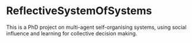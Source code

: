 # ReflectiveSystemOfSystems
 
 This is a PhD project on multi-agent self-organising systems, using social influence and learning for collective decision making. 
